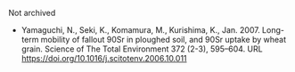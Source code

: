 Not archived

- Yamaguchi, N., Seki, K., Komamura, M., Kurishima, K., Jan. 2007. Long-term mobility of fallout 90Sr in ploughed soil, and 90Sr uptake by wheat grain. Science of The Total Environment 372 (2-3), 595–604. URL https://doi.org/10.1016/j.scitotenv.2006.10.011
